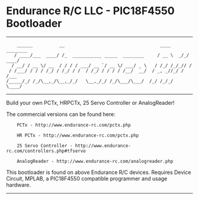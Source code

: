 # Endurance R/C LLC - PIC18F4550 Bootloader
---------------------------------------------------------------------------------------------------------------
        ______          __                                    ____     ________
       / ____/___  ____/ /_  ___________ _____  ________     / __ \  _/_/ ____/
      / __/ / __ \/ __  / / / / ___/ __ `/ __ \/ ___/ _ \   / /_/ /_/_// /     
     / /___/ / / / /_/ / /_/ / /  / /_/ / / / / /__/  __/  / _, _//_/ / /___   
    /_____/_/ /_/\__,_/\__,_/_/   \__,_/_/ /_/\___/\___/  /_/ /_/_/   \____/   

---------------------------------------------------------------------------------------------------------------

Build your own PCTx, HRPCTx, 25 Servo Controller or AnalogReader!

The commercial versions can be found here:

        PCTx - http://www.endurance-rc.com/pctx.php
        
        HR PCTx - http://www.endurance-rc.com/pctx.php
        
        25 Servo Controller - http://www.endurance-rc.com/controllers.php#tfservo
        
        AnalogReader - http://www.endurance-rc.com/analogreader.php
        

This bootloader is found on above Endurance R/C devices.
Requires Device Circuit, MPLAB, a PIC18F4550 compatible programmer and usage hardware.

---------------------------------------------------------------------------------------------------------------
